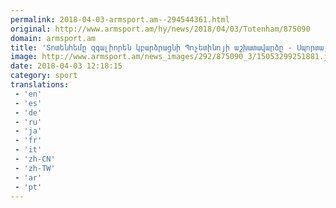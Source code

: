 ```yaml
---
permalink: 2018-04-03-armsport.am--294544361.html
original: http://www.armsport.am/hy/news/2018/04/03/Totenham/875090
domain: armsport.am
title: 'Տոտենհեմը զգալիորեն կբարձրացնի Պոչետինոյի աշխատավարձը - Սպորտային լուրեր'
image: http://www.armsport.am/news_images/292/875090_3/15053299251881.jpg
date: 2018-04-03 12:18:15
category: sport
translations: 
 - 'en'
 - 'es'
 - 'de'
 - 'ru'
 - 'ja'
 - 'fr'
 - 'it'
 - 'zh-CN'
 - 'zh-TW'
 - 'ar'
 - 'pt'
---
```


